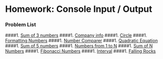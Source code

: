 Homework: Console Input / Output
================================

### Problem List

####1. [Sum of 3 numbers]()
####1. [Company info]()
####1. [Circle]()
####1. [Formatting Numbers]()
####1. [Number Comparer]()
####1. [Quadratic Equation]()
####1. [Sum of 5 numbers]()
####1. [Numbers from 1 to N]()
####1. [Sum of N Numbers]()
####1. [Fibonacci Numbers]()
####1. [Interval]()
####1. [Falling Rocks]()